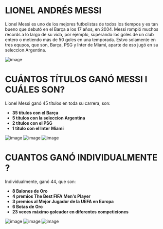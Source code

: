 # LIONEL ANDRÉS MESSI
Lionel Messi es uno de los mejores futbolistas de todos los tiempos y es tan bueno que debutó en el Barça a los 17 años, en 2004.
Messi rompió muchos récords a lo largo de su vida, por ejemplo, superando los goles de un club entero o metiendo más de 50 goles en una
temporada. Estvo solamente en tres equpos, que son, Barça, PSG y Inter de Miami, aparte de eso jugó en su seleccion Argentina.

![image](https://github.com/user-attachments/assets/1e464cdc-6e6b-422b-849d-b7f6e60ecf13)

# CUÁNTOS TÍTULOS GANÓ MESSI I CUÁLES SON?

Lionel Messi ganó 45 títulos en toda su carrera, son:

- **35 títulos con el Barça**
- **5 títulos con la seleccion Argentina**
- **2 títulos con el PSG**
- **1 título con el Inter Miami**

![image](https://github.com/user-attachments/assets/3635867b-1e54-4445-967c-bb80c5acb81c)
![image](https://github.com/user-attachments/assets/4d2e9545-278a-415d-8c4a-73267d4f0981)
![image](https://github.com/user-attachments/assets/3523cd12-f6ee-464b-848b-e40d0293400a)




# CUANTOS GANÓ INDIVIDUALMENTE ?

Individualmente, ganó 44, que son:

- **8 Balones de Oro**
- **4 premios The Best FIFA Men's Player**
- **3 premios al Mejor Jugador de la UEFA en Europa**
- **6 Botas de Oro**
- **23 veces máximo goleador en diferentes competiciones**
  

![image](https://github.com/user-attachments/assets/ba83f935-d90d-4bce-95a4-f6499c6920dc)
![image](https://github.com/user-attachments/assets/599085d8-d37e-4aaf-bb7a-3f4d4143a601)
![image](https://github.com/user-attachments/assets/de2a5a49-25db-4310-98bb-061dc89cf82f)




